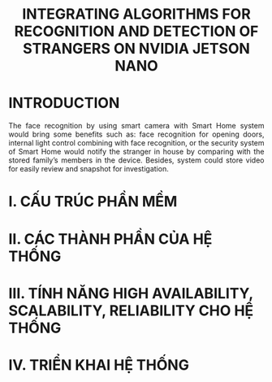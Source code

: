 <div align="center">
  <h1><strong>INTEGRATING ALGORITHMS FOR RECOGNITION AND DETECTION OF STRANGERS ON NVIDIA JETSON NANO</strong></h1>
</div>

# INTRODUCTION
<p align="justify"> The face recognition by using smart camera with Smart Home system would bring some benefits such as: face recognition for opening doors, internal light control combining with face recognition, or the security system of Smart Home would notify the stranger in house by comparing with the stored family’s members in the device. Besides, system could store video for easily review and snapshot for investigation. </p>

# I.	CẤU TRÚC PHẦN MỀM
# II. CÁC THÀNH PHẦN CỦA HỆ THỐNG
# III.	TÍNH NĂNG HIGH AVAILABILITY, SCALABILITY, RELIABILITY CHO HỆ THỐNG
# IV.	TRIỂN KHAI HỆ THỐNG
